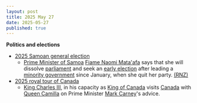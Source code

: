 ```yaml
---
layout: post
title: 2025 May 27
date: 2025-05-27
published: true
---
```



**Politics and elections**

* [2025 Samoan general election](https://en.wikipedia.org/wiki/2025_Samoan_general_election "2025 Samoan general election")
  + [Prime Minister of Samoa](https://en.wikipedia.org/wiki/Prime_Minister_of_Samoa "Prime Minister of Samoa") [Fiame Naomi Mata'afa](https://en.wikipedia.org/wiki/Fiame_Naomi_Mata%27afa "Fiame Naomi Mata'afa") says that she will dissolve [parliament](https://en.wikipedia.org/wiki/Parliament_of_Samoa "Parliament of Samoa") and seek an [early election](https://en.wikipedia.org/wiki/Early_election "Early election") after leading a [minority government](https://en.wikipedia.org/wiki/Minority_government "Minority government") since January, when she quit her party. [(RNZ)](https://www.rnz.co.nz/international/pacific-news/562255/samoa-to-go-to-early-election-after-fiame-concedes)
* [2025 royal tour of Canada](https://en.wikipedia.org/wiki/2025_royal_tour_of_Canada "2025 royal tour of Canada")
  + [King Charles III](https://en.wikipedia.org/wiki/Charles_III "Charles III"), in his capacity as [King of Canada](https://en.wikipedia.org/wiki/Monarchy_of_Canada "Monarchy of Canada") visits [Canada](https://en.wikipedia.org/wiki/Canada "Canada") with [Queen Camilla](https://en.wikipedia.org/wiki/Queen_Camilla "Queen Camilla") on Prime Minister [Mark Carney](https://en.wikipedia.org/wiki/Mark_Carney "Mark Carney")'s advice.

